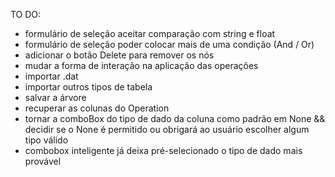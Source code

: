 TO DO:
- formulário de seleção aceitar comparação com string e float
- formulário de seleção poder colocar mais de uma condição (And / Or)
- adicionar o botão Delete para remover os nós
- mudar a forma de interação na aplicação das operações 
- importar .dat
- importar outros tipos de tabela
- salvar a árvore
- recuperar as colunas do Operation
- tornar a comboBox do tipo de dado da coluna como padrão em None && decidir se o None é permitido ou obrigará ao usuário escolher algum tipo válido
- combobox inteligente já deixa pré-selecionado o tipo de dado mais provável
